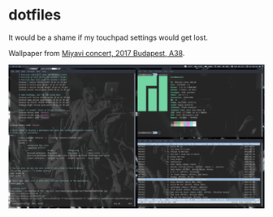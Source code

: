 # dotfiles

It would be a shame if my touchpad settings would get lost.

Wallpaper from [Miyavi concert, 2017 Budapest, A38](https://www.a38.hu/storage/app/uploads/public/5ac/f7d/da3/5acf7dda30014966581964.jpg).

![alt text](https://raw.githubusercontent.com/annadorottya/dotfiles/master/screenshot.png "Screenshot")
